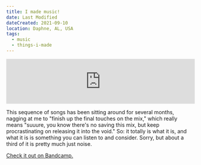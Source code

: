 ```yaml
---
title: I made music!
date: Last Modified
dateCreated: 2021-09-10
location: Daphne, AL, USA
tags:
  - music
  - things-i-made
---
```

<iframe style="border: 0; width: 100%; height: 120px;" src="https://bandcamp.com/EmbeddedPlayer/album=2538551780/size=large/bgcol=ffffff/linkcol=333333/tracklist=false/artwork=small/transparent=true/" seamless><a href="https://minttoothpick.bandcamp.com/album/returner-commence">Returner, Commence by minttoothpick</a></iframe>

This sequence of songs has been sitting around for several months, nagging at me to "finish up the final touches on the mix," which really means "suuure, you know there's no saving this mix, but keep procrastinating on releasing it into the void." So: it totally is what it is, and what it is is something you can listen to and consider. Sorry, but about a third of it is pretty much just noise.

[Check it out on Bandcamp.](https://minttoothpick.bandcamp.com/)
